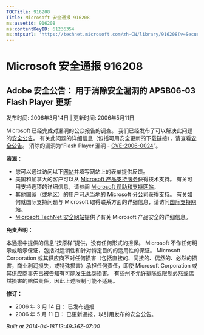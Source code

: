 ```yaml
---
TOCTitle: 916208
Title: Microsoft 安全通报 916208
ms:assetid: 916208
ms:contentKeyID: 61236354
ms:mtpsurl: 'https://technet.microsoft.com/zh-CN/library/916208(v=Security.10)'
---
```


Microsoft 安全通报 916208
=========================

Adobe 安全公告： 用于消除安全漏洞的 APSB06-03 Flash Player 更新
---------------------------------------------------------------

发布时间: 2006年3月14日 | 更新时间: 2006年5月11日

Microsoft 已经完成对漏洞的公众报告的调查。 我们已经发布了可以解决此问题的[安全公告](https://go.microsoft.com/fwlink/?linkid=59989)。 有关此问题的详细信息（包括可用安全更新的下载链接），请查看[安全公告](https://go.microsoft.com/fwlink/?linkid=59989)。 消除的漏洞为“Flash Player 漏洞 - [CVE-2006-0024](https://www.cve.mitre.org/cgi-bin/cvename.cgi?name=cve-2006-0024)”。

**资源：**

-   您可以通过访问以下[网站](https://support.microsoft.com/common/survey.aspx?scid=sw;en;1257&amp;showpage=1&amp;ws=technet&amp;sd=tech)并填写网站上的表单提供反馈。
-   美国和加拿大的客户可以从 [Microsoft 产品支持服务](https://go.microsoft.com/fwlink/?linkid=21131)获得技术支持。 有关可用支持选项的详细信息，请参阅 [Microsoft 帮助和支持网站](https://support.microsoft.com/default.aspx?ln=zh-cn)。
-   其他国家（或地区）的用户可从当地的 Microsoft 分公司获得支持。 有关如何就国际支持问题与 Microsoft 取得联系方面的详细信息，请访问[国际支持网站](https://go.microsoft.com/fwlink/?linkid=21155)。
-   [Microsoft TechNet 安全网站](https://go.microsoft.com/fwlink/?linkid=21132)提供了有关 Microsoft 产品安全的详细信息。

**免责声明：**

本通报中提供的信息“按原样”提供，没有任何形式的担保。 Microsoft 不作任何明示或暗示保证，包括对适销性和针对特定目的的适用性的保证。 Microsoft Corporation 或其供应商不对任何损害（包括直接的、间接的、偶然的、必然的损害，商业利润损失，或特殊损害）承担任何责任，即使 Microsoft Corporation 或其供应商事先已被告知有可能发生此类损害。 有些州不允许排除或限制必然或偶然损害的赔偿责任，因此上述限制可能不适用。

**修订：**

-   2006 年 3 月 14 日： 已发布通报
-   2006 年 5 月 11 日： 已更新通报，以引用发布的安全公告。

*Built at 2014-04-18T13:49:36Z-07:00*
